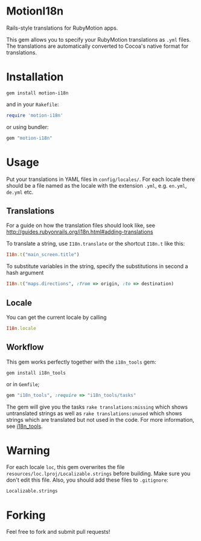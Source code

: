 # MotionI18n

Rails-style translations for RubyMotion apps.

This gem allows you to specify your RubyMotion translations as `.yml` files. The translations are automatically converted to Cocoa's native format for translations.

# Installation

```
gem install motion-i18n
```

and in your `Rakefile`:

```ruby
require 'motion-i18n'
```

or using bundler:

```ruby
gem "motion-i18n"
```

# Usage

Put your translations in YAML files in `config/locales/`. For each locale there should be a file named as the locale with the extension `.yml`, e.g. `en.yml`, `de.yml` etc.

## Translations

For a guide on how the translation files should look like, see <http://guides.rubyonrails.org/i18n.html#adding-translations>

To translate a string, use `I18n.translate` or the shortcut `I18n.t` like this:

```ruby
I18n.t("main_screen.title")
```

To substitute variables in the string, specify the substitutions in second a hash argument

```ruby
I18n.t("maps.directions", :from => origin, :to => destination)
```

## Locale

You can get the current locale by calling

```ruby
I18n.locale
```

## Workflow

This gem works perfectly together with the `i18n_tools` gem:

```
gem install i18n_tools
```

or in `Gemfile`;

```ruby
gem "i18n_tools", :require => "i18n_tools/tasks"
```

The gem will give you the tasks `rake translations:missing` which shows untranslated strings as well as `rake translations:unused` which shows strings which are translated but not used in the code. For more information, see [i18n_tools](https://github.com/tkadauke/i18n_tools).

# Warning

For each locale `loc`, this gem overwrites the file `resources/loc.lproj/Localizable.strings` before building. Make sure you don't edit this file. Also, you should add these files to `.gitignore`:

```
Localizable.strings
```

# Forking

Feel free to fork and submit pull requests!
